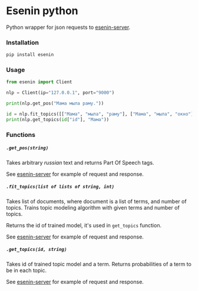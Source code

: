 # Esenin python

Python wrapper for json requests to [esenin-server](https://github.com/esenin-org/esenin-server). 

### Installation

```bash
pip install esenin
```

### Usage

```python
from esenin import Client

nlp = Client(ip="127.0.0.1", port="9000")

print(nlp.get_pos("Мама мыла раму."))

id = nlp.fit_topics([["Мама", "мыла", "раму"], ["Мама", "мыла", "окно"], ["Мама", "мыла", "пол"]])
print(nlp.get_topics(id["id"], "Мама"))
```

### Functions

##### `.get_pos(string)`
Takes arbitrary _russian_ text and returns Part Of Speech tags. 

See [esenin-server](https://github.com/esenin-org/esenin-server#pos) for example of request and response. 

##### `.fit_topics(list of lists of string, int)`
Takes list of documents, where document is a list of terms, and number of topics. 
Trains topic modeling algorithm with given terms and number of topics.
 
Returns the id of trained model, it's used in `get_topics` function.

See [esenin-server](https://github.com/esenin-org/esenin-server#tm) for example of request and response.

##### `.get_topics(id, string)`
Takes id of trained topic model and a term. 
Returns probabilities of a term to be in each topic. 

See [esenin-server](https://github.com/esenin-org/esenin-server#tm) for example of request and response.



